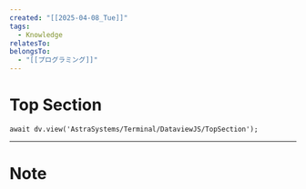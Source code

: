 ```yaml
---
created: "[[2025-04-08_Tue]]"
tags:
  - Knowledge
relatesTo: 
belongsTo:
  - "[[プログラミング]]"
---
```

# Top Section
```jsD
await dv.view('AstraSystems/Terminal/DataviewJS/TopSection');
```
---
# Note


